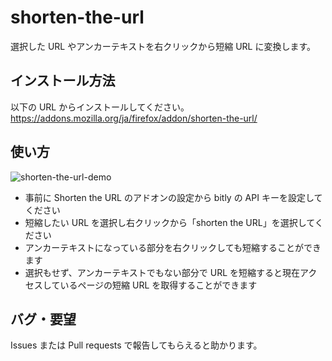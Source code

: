 shorten-the-url
================
選択した URL やアンカーテキストを右クリックから短縮 URL に変換します。

インストール方法
----------------
以下の URL からインストールしてください。  
 https://addons.mozilla.org/ja/firefox/addon/shorten-the-url/

使い方
------

![shorten-the-url-demo](https://2.bp.blogspot.com/--okq4Mf7SX0/V3HyPgrbInI/AAAAAAAAIvk/ZG3ldNIQ0JUjTjI_xkvvZBHUw0GlRQfJACLcB/s1600/demo_shorten_the_url.gif)

* 事前に Shorten the URL のアドオンの設定から bitly の API キーを設定してください
* 短縮したい URL を選択し右クリックから「shorten the URL」を選択してください
* アンカーテキストになっている部分を右クリックしても短縮することができます
* 選択もせず、アンカーテキストでもない部分で URL を短縮すると現在アクセスしているページの短縮 URL を取得することができます

バグ・要望
----------

Issues または Pull requests で報告してもらえると助かります。
